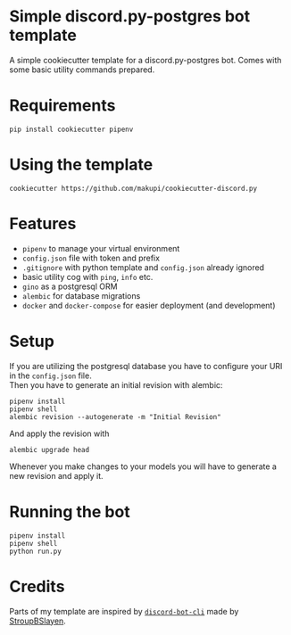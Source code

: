 # Simple discord.py-postgres bot template
A simple cookiecutter template for a discord.py-postgres bot. Comes with some basic utility commands prepared.

# Requirements
```
pip install cookiecutter pipenv
```

# Using the template
```
cookiecutter https://github.com/makupi/cookiecutter-discord.py
```

# Features
- `pipenv` to manage your virtual environment 
- `config.json` file with token and prefix
- `.gitignore` with python template and `config.json` already ignored
- basic utility cog with `ping`, `info` etc.
- `gino` as a postgresql ORM
- `alembic` for database migrations
- `docker` and `docker-compose` for easier deployment (and development)

# Setup 
If you are utilizing the postgresql database you have to configure your URI in the `config.json` file.    
Then you have to generate an initial revision with alembic:
```
pipenv install
pipenv shell
alembic revision --autogenerate -m "Initial Revision"
```
And apply the revision with
```
alembic upgrade head
```
Whenever you make changes to your models you will have to generate a new revision and apply it. 

# Running the bot
```
pipenv install
pipenv shell
python run.py
```

# Credits
Parts of my template are inspired by [`discord-bot-cli`](https://github.com/stroupbslayen/discord-bot-cli) made by [StroupBSlayen](https://github.com/stroupbslayen).
